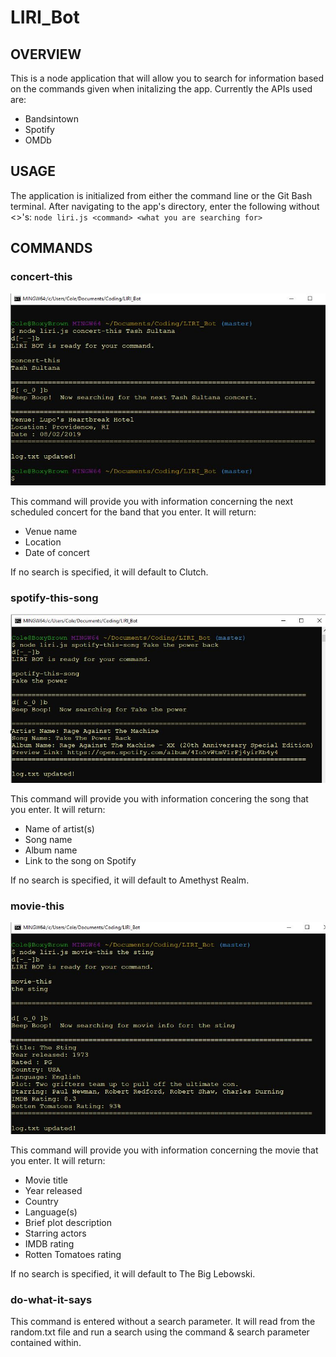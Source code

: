 # LIRI_Bot


## OVERVIEW

This is a node application that will allow you to search for information based on the commands given when initalizing the app.  Currently the APIs used are:

* Bandsintown
* Spotify
* OMDb


## USAGE

The application is initialized from either the command line or the Git Bash terminal.  After navigating to the app's directory, enter the following without <>'s:
`node liri.js <command> <what you are searching for>`


## COMMANDS

### concert-this

![concert-this screenshot](screenshots/concert-this.jpg)

This command will provide you with information concerning the next scheduled concert for the band that you enter.  It will return:

* Venue name
* Location
* Date of concert

If no search is specified, it will default to Clutch.

### spotify-this-song

![spotify-this screenshot](screenshots/spotify-this-song.jpg)

This command will provide you with information concering the song that you enter.  It will return:

* Name of artist(s)
* Song name
* Album name
* Link to the song on Spotify

If no search is specified, it will default to Amethyst Realm.

### movie-this

![movie-this screenshot](screenshots/movie-this.jpg)

This command will provide you with information concerning the movie that you enter.  It will return:

* Movie title
* Year released
* Country
* Language(s)
* Brief plot description
* Starring actors
* IMDB rating
* Rotten Tomatoes rating

If no search is specified, it will default to The Big Lebowski.

### do-what-it-says

This command is entered without a search parameter.  It will read from the random.txt file and run a search using the command & search parameter contained within.